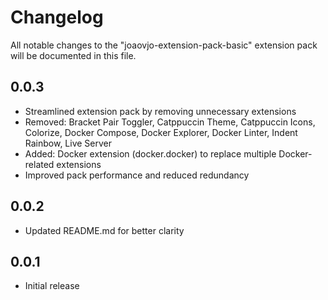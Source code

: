 # Changelog

All notable changes to the "joaovjo-extension-pack-basic" extension pack will be documented in this file.

## 0.0.3

-   Streamlined extension pack by removing unnecessary extensions
-   Removed: Bracket Pair Toggler, Catppuccin Theme, Catppuccin Icons, Colorize, Docker Compose, Docker Explorer, Docker Linter, Indent Rainbow, Live Server
-   Added: Docker extension (docker.docker) to replace multiple Docker-related extensions
-   Improved pack performance and reduced redundancy

## 0.0.2

-   Updated README.md for better clarity

## 0.0.1

-   Initial release
